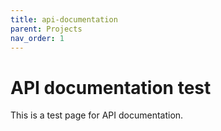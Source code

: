 ```yaml
---
title: api-documentation
parent: Projects
nav_order: 1
---
```


# API documentation test

This is a test page for API documentation. 
